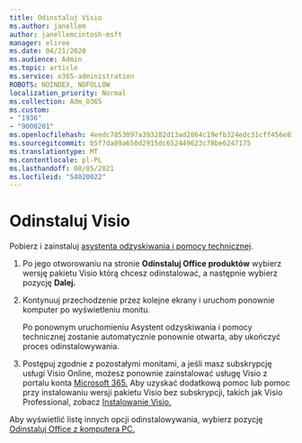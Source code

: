```yaml
---
title: Odinstaluj Visio
ms.author: janellem
author: janellemcintosh-msft
manager: eliree
ms.date: 04/21/2020
ms.audience: Admin
ms.topic: article
ms.service: o365-administration
ROBOTS: NOINDEX, NOFOLLOW
localization_priority: Normal
ms.collection: Adm_O365
ms.custom:
- "1936"
- "9000201"
ms.openlocfilehash: 4eedc7853097a393282d13ad2864c19efb324edc31cff456e815180133dd30f1
ms.sourcegitcommit: b5f7da89a650d2915dc652449623c78be6247175
ms.translationtype: MT
ms.contentlocale: pl-PL
ms.lasthandoff: 08/05/2021
ms.locfileid: "54020022"
---
```

# <a name="uninstall-visio"></a>Odinstaluj Visio

Pobierz i zainstaluj [asystenta odzyskiwania i pomocy technicznej](https://aka.ms/SARA-OfficeUninstall-Alchemy).
  
1. Po jego otworowaniu na stronie **Odinstaluj Office produktów** wybierz wersję pakietu Visio którą chcesz odinstalować, a następnie wybierz pozycję **Dalej.** 
    
2. Kontynuuj przechodzenie przez kolejne ekrany i uruchom ponownie komputer po wyświetleniu monitu.
    
    Po ponownym uruchomieniu Asystent odzyskiwania i pomocy technicznej zostanie automatycznie ponownie otwarta, aby ukończyć proces odinstalowywania.
    
3. Postępuj zgodnie z pozostałymi monitami, a jeśli masz subskrypcję usługi Visio Online, możesz ponownie zainstalować usługę Visio z portalu konta [Microsoft 365.](https://portal.office.com/account#installs) Aby uzyskać dodatkową pomoc lub pomoc przy instalowaniu wersji pakietu Visio bez subskrypcji, takich jak Visio Professional, zobacz [Instalowanie Visio.](https://support.office.com/article/f98f21e3-aa02-4827-9167-ddab5b025710?wt.mc_id=OfficeAdm_ClientDIA_Alchemy1936) 
    
Aby wyświetlić listę innych opcji odinstalowywania, wybierz pozycję [Odinstaluj Office z komputera PC.](https://support.office.com/article/9dd49b83-264a-477a-8fcc-2fdf5dbf61d8?wt.mc_id=OfficeAdm_ClientDIA_Alchemy1936)